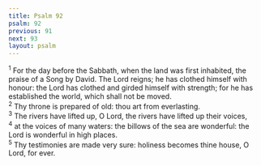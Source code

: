 ```yaml
---
title: Psalm 92
psalm: 92
previous: 91
next: 93
layout: psalm
---
```

<div class="psalm-verse"><sup class="verse-number">1</sup> For the day before the Sabbath, when the land was first inhabited, the praise of a Song by David. The Lord reigns; he has clothed himself with honour: the Lord has clothed and girded himself with strength; for he has established the world, which shall not be moved. </div><div class="psalm-verse"><sup class="verse-number">2</sup> Thy throne is prepared of old: thou art from everlasting. </div><div class="psalm-verse"><sup class="verse-number">3</sup> The rivers have lifted up, O Lord, the rivers have lifted up their voices, </div><div class="psalm-verse"><sup class="verse-number">4</sup> at the voices of many waters: the billows of the sea are wonderful: the Lord is wonderful in high places. </div><div class="psalm-verse"><sup class="verse-number">5</sup> Thy testimonies are made very sure: holiness becomes thine house, O Lord, for ever. </div>